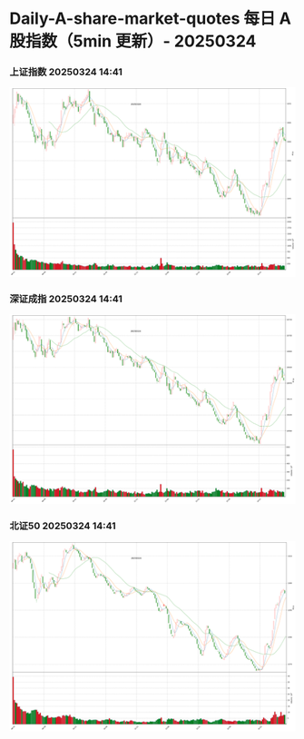 
# Daily-A-share-market-quotes 每日 A 股指数（5min 更新）- 20250324

### 上证指数 20250324 14:41
![](./fig/2025/3/20250324-sh000001.png)

### 深证成指 20250324 14:41
![](./fig/2025/3/20250324-sz399001.png)

### 北证50 20250324 14:41
![](./fig/2025/3/20250324-bj899050.png)
